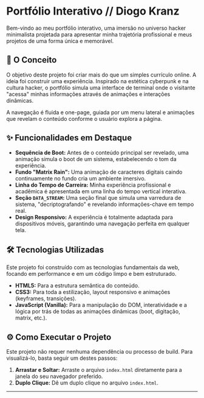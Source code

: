 # Portfólio Interativo // Diogo Kranz

Bem-vindo ao meu portfólio interativo, uma imersão no universo hacker minimalista projetada para apresentar minha trajetória profissional e meus projetos de uma forma única e memorável.

## 🚀 O Conceito

O objetivo deste projeto foi criar mais do que um simples currículo online. A ideia foi construir uma experiência. Inspirado na estética cyberpunk e na cultura hacker, o portfólio simula uma interface de terminal onde o visitante "acessa" minhas informações através de animações e interações dinâmicas.

A navegação é fluida e one-page, guiada por um menu lateral e animações que revelam o conteúdo conforme o usuário explora a página.

## ✨ Funcionalidades em Destaque

- **Sequência de Boot:** Antes de o conteúdo principal ser revelado, uma animação simula o boot de um sistema, estabelecendo o tom da experiência.
- **Fundo "Matrix Rain":** Uma animação de caracteres digitais caindo continuamente no fundo cria um ambiente imersivo.
- **Linha do Tempo de Carreira:** Minha experiência profissional e acadêmica é apresentada em uma linha do tempo vertical interativa.
- **Seção `DATA_STREAM`:** Uma seção final que simula uma varredura de sistema, "decriptografando" e revelando informações-chave em tempo real.
- **Design Responsivo:** A experiência é totalmente adaptada para dispositivos móveis, garantindo uma navegação perfeita em qualquer tela.

## 🛠️ Tecnologias Utilizadas

Este projeto foi construído com as tecnologias fundamentais da web, focando em performance e em um código limpo e bem estruturado.

- **HTML5:** Para a estrutura semântica do conteúdo.
- **CSS3:** Para toda a estilização, layout responsivo e animações (keyframes, transições).
- **JavaScript (Vanilla):** Para a manipulação do DOM, interatividade e a lógica por trás de todas as animações dinâmicas (boot, digitação, matrix, etc.).

## ⚙️ Como Executar o Projeto

Este projeto não requer nenhuma dependência ou processo de build. Para visualizá-lo, basta seguir um destes passos:

1.  **Arrastar e Soltar:** Arraste o arquivo `index.html` diretamente para a janela do seu navegador preferido.
2.  **Duplo Clique:** Dê um duplo clique no arquivo `index.html`.

---